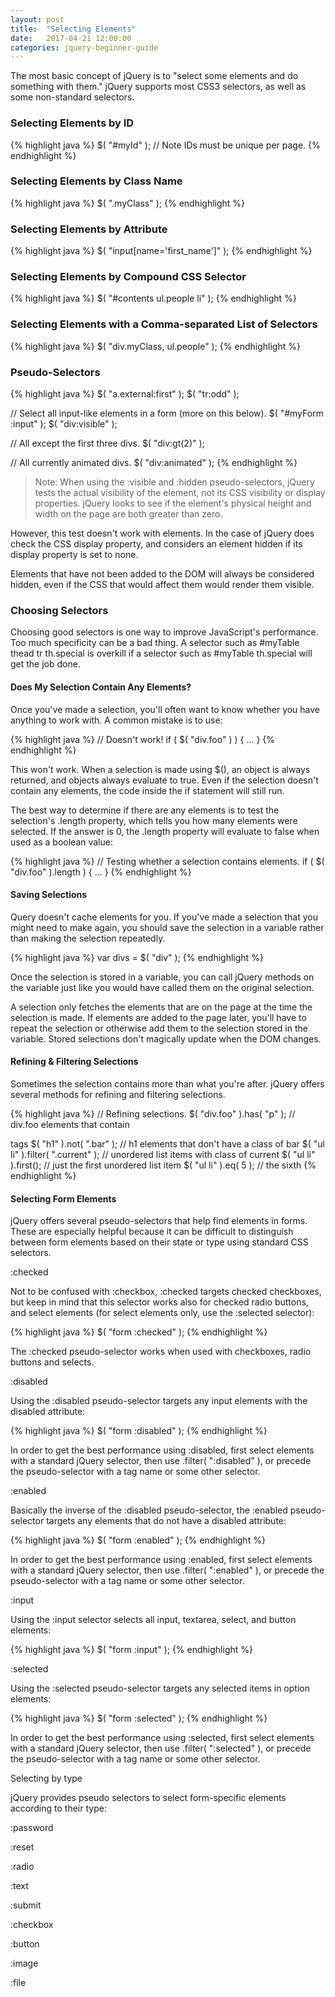 ```yaml
---
layout: post
title:  "Selecting Elements"
date:   2017-04-21 12:00:00
categories: jquery-beginner-guide
---
```


The most basic concept of jQuery is to "select some elements and do something with them." jQuery supports most CSS3 selectors, as well as some non-standard selectors. 

### Selecting Elements by ID

{% highlight java %}
$( "#myId" ); // Note IDs must be unique per page.
{% endhighlight %}

### Selecting Elements by Class Name

{% highlight java %}
$( ".myClass" );
{% endhighlight %}

### Selecting Elements by Attribute

{% highlight java %}
$( "input[name='first_name']" );
{% endhighlight %}

### Selecting Elements by Compound CSS Selector

{% highlight java %}
$( "#contents ul.people li" );
{% endhighlight %}

### Selecting Elements with a Comma-separated List of Selectors

{% highlight java %}
$( "div.myClass, ul.people" );
{% endhighlight %}

### Pseudo-Selectors

{% highlight java %}
$( "a.external:first" );
$( "tr:odd" );
 
// Select all input-like elements in a form (more on this below).
$( "#myForm :input" );
$( "div:visible" );
 
// All except the first three divs.
$( "div:gt(2)" );
 
// All currently animated divs.
$( "div:animated" );
{% endhighlight %}

> Note: When using the :visible and :hidden pseudo-selectors, jQuery tests the actual visibility of the element, not its CSS visibility or display properties. jQuery looks to see if the element's physical height and width on the page are both greater than zero.

However, this test doesn't work with <tr> elements. In the case of <tr> jQuery does check the CSS display property, and considers an element hidden if its display property is set to none.

Elements that have not been added to the DOM will always be considered hidden, even if the CSS that would affect them would render them visible. 

### Choosing Selectors

Choosing good selectors is one way to improve JavaScript's performance. Too much specificity can be a bad thing. A selector such as #myTable thead tr th.special is overkill if a selector such as #myTable th.special will get the job done.

#### Does My Selection Contain Any Elements?

Once you've made a selection, you'll often want to know whether you have anything to work with. A common mistake is to use:

{% highlight java %}
// Doesn't work!
if ( $( "div.foo" ) ) {
    ...
}
{% endhighlight %}

This won't work. When a selection is made using $(), an object is always returned, and objects always evaluate to true. Even if the selection doesn't contain any elements, the code inside the if statement will still run.

The best way to determine if there are any elements is to test the selection's .length property, which tells you how many elements were selected. If the answer is 0, the .length property will evaluate to false when used as a boolean value:

{% highlight java %}
// Testing whether a selection contains elements.
if ( $( "div.foo" ).length ) {
    ...
}
{% endhighlight %}

#### Saving Selections

Query doesn't cache elements for you. If you've made a selection that you might need to make again, you should save the selection in a variable rather than making the selection repeatedly.

{% highlight java %}
var divs = $( "div" );
{% endhighlight %}

Once the selection is stored in a variable, you can call jQuery methods on the variable just like you would have called them on the original selection.

A selection only fetches the elements that are on the page at the time the selection is made. If elements are added to the page later, you'll have to repeat the selection or otherwise add them to the selection stored in the variable. Stored selections don't magically update when the DOM changes.

#### Refining & Filtering Selections

Sometimes the selection contains more than what you're after. jQuery offers several methods for refining and filtering selections.

{% highlight java %}
// Refining selections.
$( "div.foo" ).has( "p" );         // div.foo elements that contain <p> tags
$( "h1" ).not( ".bar" );           // h1 elements that don't have a class of bar
$( "ul li" ).filter( ".current" ); // unordered list items with class of current
$( "ul li" ).first();              // just the first unordered list item
$( "ul li" ).eq( 5 );              // the sixth
{% endhighlight %}

#### Selecting Form Elements

jQuery offers several pseudo-selectors that help find elements in forms. These are especially helpful because it can be difficult to distinguish between form elements based on their state or type using standard CSS selectors.

:checked

Not to be confused with :checkbox, :checked targets checked checkboxes, but keep in mind that this selector works also for checked radio buttons, and select elements (for select elements only, use the :selected selector):

{% highlight java %}
$( "form :checked" );
{% endhighlight %}

The :checked pseudo-selector works when used with checkboxes, radio buttons and selects.

:disabled

Using the :disabled pseudo-selector targets any input elements with the disabled attribute:

{% highlight java %}
$( "form :disabled" );
{% endhighlight %}

In order to get the best performance using :disabled, first select elements with a standard jQuery selector, then use .filter( ":disabled" ), or precede the pseudo-selector with a tag name or some other selector.

:enabled

Basically the inverse of the :disabled pseudo-selector, the :enabled pseudo-selector targets any elements that do not have a disabled attribute:

{% highlight java %}
$( "form :enabled" );
{% endhighlight %}

In order to get the best performance using :enabled, first select elements with a standard jQuery selector, then use .filter( ":enabled" ), or precede the pseudo-selector with a tag name or some other selector.

:input

Using the :input selector selects all input, textarea, select, and button elements:

{% highlight java %}
$( "form :input" );
{% endhighlight %}

:selected

Using the :selected pseudo-selector targets any selected items in option elements:

{% highlight java %}
$( "form :selected" );
{% endhighlight %}

In order to get the best performance using :selected, first select elements with a standard jQuery selector, then use .filter( ":selected" ), or precede the pseudo-selector with a tag name or some other selector.

Selecting by type

jQuery provides pseudo selectors to select form-specific elements according to their type:

:password

:reset

:radio

:text

:submit

:checkbox

:button

:image

:file
